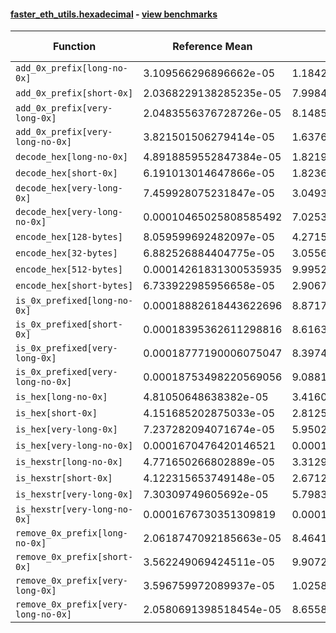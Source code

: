 #### [faster_eth_utils.hexadecimal](https://github.com/BobTheBuidler/faster-eth-utils/blob/master/faster_eth_utils/hexadecimal.py) - [view benchmarks](https://github.com/BobTheBuidler/faster-eth-utils/blob/master/benchmarks/test_hexadecimal_benchmarks.py)

| Function | Reference Mean | Faster Mean | % Change | Speedup (%) | x Faster | Faster |
|----------|---------------|-------------|----------|-------------|----------|--------|
| `add_0x_prefix[long-no-0x]` | 3.109566296896662e-05 | 1.1842373190583375e-05 | 61.92% | 162.58% | 2.63x | ✅ |
| `add_0x_prefix[short-0x]` | 2.0368229138285235e-05 | 7.998473859899943e-06 | 60.73% | 154.65% | 2.55x | ✅ |
| `add_0x_prefix[very-long-0x]` | 2.0483556376728726e-05 | 8.148580531914967e-06 | 60.22% | 151.38% | 2.51x | ✅ |
| `add_0x_prefix[very-long-no-0x]` | 3.821501506279414e-05 | 1.637633132290106e-05 | 57.15% | 133.36% | 2.33x | ✅ |
| `decode_hex[long-no-0x]` | 4.8918859552847384e-05 | 1.8219671425168803e-05 | 62.76% | 168.49% | 2.68x | ✅ |
| `decode_hex[short-0x]` | 6.191013014647866e-05 | 1.8236197729511966e-05 | 70.54% | 239.49% | 3.39x | ✅ |
| `decode_hex[very-long-0x]` | 7.459928075231847e-05 | 3.049306639437175e-05 | 59.12% | 144.64% | 2.45x | ✅ |
| `decode_hex[very-long-no-0x]` | 0.00010465025808585492 | 7.025374640818761e-05 | 32.87% | 48.96% | 1.49x | ✅ |
| `encode_hex[128-bytes]` | 8.059599692482097e-05 | 4.27155062091152e-05 | 47.00% | 88.68% | 1.89x | ✅ |
| `encode_hex[32-bytes]` | 6.882526884404775e-05 | 3.0556326831072124e-05 | 55.60% | 125.24% | 2.25x | ✅ |
| `encode_hex[512-bytes]` | 0.00014261831300535935 | 9.995260477538902e-05 | 29.92% | 42.69% | 1.43x | ✅ |
| `encode_hex[short-bytes]` | 6.733922985956658e-05 | 2.9067739337104035e-05 | 56.83% | 131.66% | 2.32x | ✅ |
| `is_0x_prefixed[long-no-0x]` | 0.00018882618443622696 | 8.871748457935957e-05 | 53.02% | 112.84% | 2.13x | ✅ |
| `is_0x_prefixed[short-0x]` | 0.00018395362611298816 | 8.616380347564063e-05 | 53.16% | 113.49% | 2.13x | ✅ |
| `is_0x_prefixed[very-long-0x]` | 0.00018777190006075047 | 8.39747951679856e-05 | 55.28% | 123.61% | 2.24x | ✅ |
| `is_0x_prefixed[very-long-no-0x]` | 0.00018753498220569056 | 9.088159267747619e-05 | 51.54% | 106.35% | 2.06x | ✅ |
| `is_hex[long-no-0x]` | 4.81050648638382e-05 | 3.416035084554226e-05 | 28.99% | 40.82% | 1.41x | ✅ |
| `is_hex[short-0x]` | 4.151685202875033e-05 | 2.812580020135826e-05 | 32.25% | 47.61% | 1.48x | ✅ |
| `is_hex[very-long-0x]` | 7.237282094071674e-05 | 5.9502798047135984e-05 | 17.78% | 21.63% | 1.22x | ✅ |
| `is_hex[very-long-no-0x]` | 0.0001670476420146521 | 0.00015351035712214746 | 8.10% | 8.82% | 1.09x | ✅ |
| `is_hexstr[long-no-0x]` | 4.771650266802889e-05 | 3.312967139457787e-05 | 30.57% | 44.03% | 1.44x | ✅ |
| `is_hexstr[short-0x]` | 4.122315653749148e-05 | 2.6712636731891243e-05 | 35.20% | 54.32% | 1.54x | ✅ |
| `is_hexstr[very-long-0x]` | 7.30309749605692e-05 | 5.7983257549425624e-05 | 20.60% | 25.95% | 1.26x | ✅ |
| `is_hexstr[very-long-no-0x]` | 0.0001676730351309819 | 0.00015255477264002924 | 9.02% | 9.91% | 1.10x | ✅ |
| `remove_0x_prefix[long-no-0x]` | 2.0618747092185663e-05 | 8.46414909222524e-06 | 58.95% | 143.60% | 2.44x | ✅ |
| `remove_0x_prefix[short-0x]` | 3.562249069424511e-05 | 9.90725954918511e-06 | 72.19% | 259.56% | 3.60x | ✅ |
| `remove_0x_prefix[very-long-0x]` | 3.596759972089937e-05 | 1.0258829909192259e-05 | 71.48% | 250.60% | 3.51x | ✅ |
| `remove_0x_prefix[very-long-no-0x]` | 2.0580691398518454e-05 | 8.655834750442766e-06 | 57.94% | 137.77% | 2.38x | ✅ |
